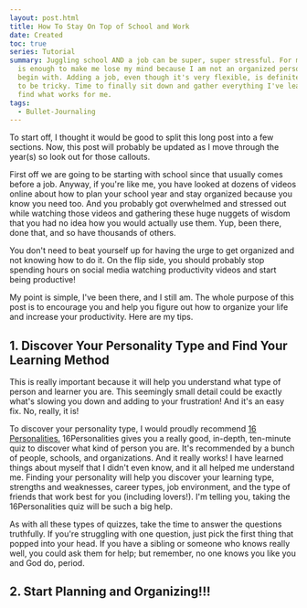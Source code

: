 ```yaml
---
layout: post.html
title: How To Stay On Top of School and Work
date: Created
toc: true
series: Tutorial
summary: Juggling school AND a job can be super, super stressful. For me, school
  is enough to make me lose my mind because I am not an organized person to
  begin with. Adding a job, even though it's very flexible, is definitely going
  to be tricky. Time to finally sit down and gather everything I've learned to
  find what works for me.
tags:
  - Bullet-Journaling
---
```

To start off, I thought it would be good to split this long post into a few sections. Now, this post will probably be updated as I move through the year(s) so look out for those callouts.

First off we are going to be starting with school since that usually comes before a job. Anyway, if you're like me, you have looked at dozens of videos online about how to plan your school year and stay organized because you know you need too. And you probably got overwhelmed and stressed out while watching those videos and gathering these huge nuggets of wisdom that you had no idea how you would actually use them. Yup, been there, done that, and so have thousands of others.

You don't need to beat yourself up for having the urge to get organized and not knowing how to do it. On the flip side, you should probably stop spending hours on social media watching productivity videos and start being productive!

My point is simple, I've been there, and I still am. The whole purpose of this post is to encourage you and help you figure out how to organize your life and increase your productivity. Here are my tips.

## 1. Discover Your Personality Type and Find Your Learning Method

This is really important because it will help you understand what type of person and learner you are. This seemingly small detail could be exactly what's slowing you down and adding to your frustration! And it's an easy fix. No, really, it is!

To discover your personality type, I would proudly recommend [16 Personalities.](www.16personalities.com) 16Personalities gives you a really good, in-depth, ten-minute quiz to discover what kind of person you are. It's recommended by a bunch of people, schools, and organizations. And it really works! I have learned things about myself that I didn't even know, and it all helped me understand me. Finding your personality will help you discover your learning type, strengths and weaknesses, career types, job environment, and the type of friends that work best for you (including lovers!). I'm telling you, taking the 16Personalities quiz will be such a big help.

As with all these types of quizzes, take the time to answer the questions truthfully. If you're struggling with one question, just pick the first thing that popped into your head. If you have a sibling or someone who knows really well, you could ask them for help; but remember, no one knows you like you and God do, period.

## 2. Start Planning and Organizing!!!
